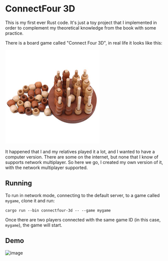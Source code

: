 # ConnectFour 3D

This is my first ever Rust code. It's just a toy project that I implemented in
order to complement my theoretical knowledge from the book with some practice.

There is a board game called "Connect Four 3D", in real life it looks like this:

![image](res/irl.jpg)

It happened that I and my relatives played it a lot, and I wanted to have a
computer version. There are some on the internet, but none that I know of
supports network multiplayer. So here we go, I created my own version of it,
with the network multiplayer supported.

## Running

To run in network mode, connecting to the default server, to a game called
`mygame`, clone it and run:

```
cargo run --bin connectfour-3d -- --game mygame
```

Once there are two players connected with the same game ID (in this case,
`mygame`), the game will start.

## Demo

![image](res/connectfour-3d.gif)
